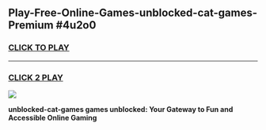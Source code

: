 
## Play-Free-Online-Games-unblocked-cat-games-Premium #4u2o0
<h3>
<a href="https://premium.freeplayer.one?title=unblocked-cat-games&ref=8M">CLICK TO PLAY</a></h3>
<hr>

<h3>
<a href="https://premium.freeplayer.one?title=unblocked-cat-games&ref=8M">CLICK 2 PLAY</a>
  
</h3>

<a href="https://premium.freeplayer.one?title=unblocked-cat-games&ref=8M"><img src="https://clearcache.store/games.png"></a>


**unblocked-cat-games games unblocked: Your Gateway to Fun and Accessible Online Gaming**
